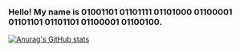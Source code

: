 ### Hello! My name is 01001101 01101111 01101000 01100001 01101101 01101101 01100001 01100100.

[![Anurag's GitHub stats](https://github-readme-stats.vercel.app/api?username=shahnazi2002&theme=transparent&hide=contribs,issues,commits,prshide_rank=true&show_icons=true)](https://github.com/anuraghazra/github-readme-stats)
